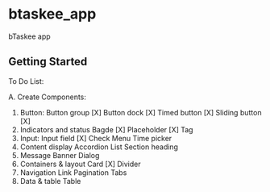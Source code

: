 # btaskee\_app

bTaskee app

## Getting Started

To Do List:

A. Create Components: 

1. Button:
Button group \[X]
Button dock \[X]
Timed button \[X]
 Sliding button \[X]
2. Indicators and status
Bagde \[X]
Placeholder \[X]
Tag
3. Input:
Input field \[X]
Check
Menu
Time picker
4. Content display
Accordion
List
Section heading
5. Message
Banner
Dialog
6. Containers & layout
Card \[X]
Divider
7. Navigation
Link
Pagination
Tabs
8. Data & table
Table



